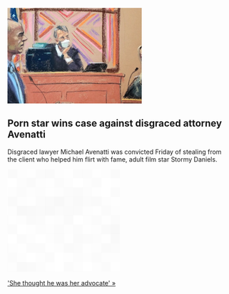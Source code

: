 
![Porn star wins case against disgraced attorney Avenatti](./20220205115904.png)
## Porn star wins case against disgraced attorney Avenatti

Disgraced lawyer Michael Avenatti was convicted Friday of stealing from the client who helped him flirt with fame, adult film star Stormy Daniels.

![pic](../square_bg.png)

['She thought he was her advocate' »](https://www.yahoo.com/gma/disgraced-lawyer-michael-avenatti-found-195900916.html)
